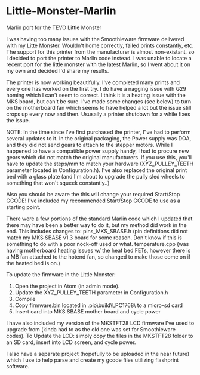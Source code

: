 # Little-Monster-Marlin
Marlin port for the TEVO Little Monster

I was having too many issues with the Smoothieware firmware delivered with my Litte Monster.  Wouldn't home correctly, failed prints constantly, etc.  The support for this printer from the manufacturer is almost non-existant, so I decided to port the printer to Marlin code instead.  I was unable to locate a recent port for the little monster with the latest Marlin, so I went about it on my own and decided I'd share my results.

The printer is now working beautifully.  I've completed many prints and every one has worked on the first try.  I do have a nagging issue with G29 homing which I can't seem to correct.  I think it is a heating issue with the MKS board, but can't be sure.  I've made some changes (see below) to turn on the motherboard fan which seems to have helped a lot but the issue still crops up every now and then.  Ususally a printer shutdown for a while fixes the issue.

NOTE: In the time since I've first purchased the printer, I"ve had to perform several updates to it.  In the original packaging, the Power supply was DOA, and they did not send gears to attach to the stepper motors.  While I happened to have a compatible power supply handy, I had to procure new gears which did not match the original manufacturers.  If you use this, you'll have to update the steps/mm to match your hardware (XYZ_PULLEY_TEETH parameter located in Configuration.h).  I've also replaced the original print bed with a glass plate (and I'm about to upgrade the pully sled wheels to something that won't squeek constantly..)

Also you should be aware the this will change your required Start/Stop GCODE!  I've included my recommended Start/Stop GCODE to use as a starting point.

There were a few portions of the standard Marlin code which I updated that there may have been a better way to do it, but my method did work in the end.  This includes changes to:
  pins_MKS_SBASE.h (pin definitions did not match my MKS SBASE v1.3 board for some reason.  Don't know if this is something to do with a poor nock-off used or what.
  temperature.cpp (was having motherboard heating issues w/ the heat bed FETs, however there is a MB fan attached to the hotend fan, so changed to make those come on if the heated bed is on.)
  
To update the firmware in the Little Monster:
1. Open the project in Atom (in admin mode).
2. Update the XYZ_PULLEY_TEETH parameter in Configuration.h
3. Compile
4. Copy firmware.bin located in .pio\build\LPC1768\ to a micro-sd card
5. Insert card into MKS SBASE mother board and cycle power
  
I have also included my version of the MKSTFT28 LCD firmware I've used to upgrade from (kinda had to as the old one was set for Smoothieware codes).  To Update the LCD: simply copy the files in the MKSTFT28 folder to an SD card, insert into LCD screen, and cycle power.

I also have a separate project (hopefully to be uploaded in the near future) which I use to help parse and create my gcode files utilizing flashprint software.
  
  
